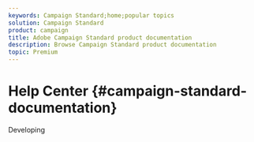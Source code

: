 ```yaml
---
keywords: Campaign Standard;home;popular topics
solution: Campaign Standard
product: campaign
title: Adobe Campaign Standard product documentation
description: Browse Campaign Standard product documentation
topic: Premium
---
```


# Help Center {#campaign-standard-documentation}

Developing